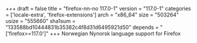 +++
draft = false
title = "firefox-nn-no 117.0-1"
version = "117.0-1"
categories = ['locale-extra', 'firefox-extensions']
arch = "x86_64"
size = "503264"
usize = "555660"
sha1sum = "133588bd10444831b35382c4f8d31d6495921d50"
depends = "['firefox>=117.0']"
+++
Norwegian Nynorsk language support for Firefox